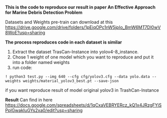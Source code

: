 **This is the code to reproduce our result in paper An Effective Approach for Marine Debris Detection Problem**

Datasets and Weights pre-train can download at this https://drive.google.com/drive/folders/1pEiqOPc1nW5jpIo_BmW6MT7Dl0wV8WoE?usp=sharing

**The process reproduces code in each dataset is similar**

1. Extract the dataset TrasCan-Instance into yolov4-8_instance. 
2. Chose 1 weight of one model which you want to reproduce and put it into a folder named weights
3. run code:
```
! python3 test.py --img 640 --cfg cfg/yolov3.cfg --data yolo.data --weights weights/material_yolov3_best.pt --save-json
```
if you want reproduce result of model original yolov3 in TrashCan-Instance

**Result**
Can find in here https://docs.google.com/spreadsheets/d/1qCxaVEBRYERcz_kQ1x4JRzgFYiSPplGwakIuGYs2xa0/edit?usp=sharing
